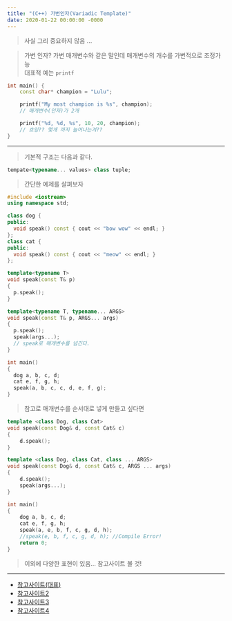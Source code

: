 ```yaml
---
title: "(C++) 가변인자(Variadic Template)"
date: 2020-01-22 00:00:00 -0000
---
```


> 사실 그리 중요하지 않음 ...

> 가변 인자? 가변 매개변수와 같은 말인데 매개변수의 개수를 가변적으로 조정가능<br>
> 대표적 예는 `printf`

```cpp
int main() {
    const char* champion = "Lulu";

    printf("My most champion is %s", champion);
    // 매개변수(인자)가 2개

    printf("%d, %d, %s", 10, 20, champion);
    // 흐잉?? 몇개 까지 늘어나는겨??
}
```

---

> 기본적 구조는 다음과 같다.

```cpp
tempate<typename... values> class tuple;
```

> 간단한 예제를 살펴보자

```cpp
#include <iostream>
using namespace std;

class dog {
public:
  void speak() const { cout << "bow wow" << endl; }
};
class cat {
public:
  void speak() const { cout << "meow" << endl; }
};

template<typename T>
void speak(const T& p)
{
  p.speak();
}

template<typename T, typename... ARGS>
void speak(const T& p, ARGS... args)
{
  p.speak();
  speak(args...);
  // speak로 매개변수를 넘긴다.
}

int main()
{
  dog a, b, c, d;
  cat e, f, g, h;
  speak(a, b, c, c, d, e, f, g);
}
```

> 참고로 매개변수를 순서대로 넣게 만들고 싶다면

```cpp
template <class Dog, class Cat>
void speak(const Dog& d, const Cat& c)
{
    d.speak();
}

template <class Dog, class Cat, class ... ARGS>
void speak(const Dog& d, const Cat& c, ARGS ... args)
{
    d.speak();
    speak(args...);
}

int main()
{
    dog a, b, c, d;
    cat e, f, g, h;
    speak(a, e, b, f, c, g, d, h);
    //speak(e, b, f, c, g, d, h); //Compile Error!
    return 0;
}
```

> 이외에 다양한 표현이 있음… 참고사이트 볼 것!

---

* [참고사이트(대표)](https://bunhere.tistory.com/408)
* [참고사이트2](http://en.wikipedia.org/wiki/Variadic_templates)
* [참고사이트3](http://en.cppreference.com/w/cpp/language/parameter_pack)
* [참고사이트4](http://pic.dhe.ibm.com/infocenter/lnxpcomp/v111v131/index.jsp?topic=%2Fcom.ibm.xlcpp111.linux.doc%2Flanguage_ref%2Fvariadic_templates.html)
